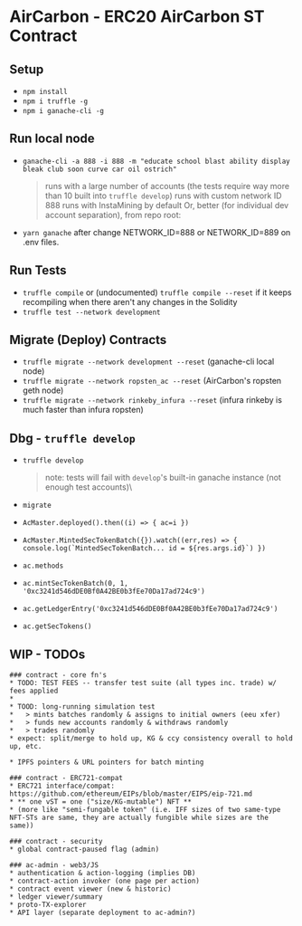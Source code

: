 # AirCarbon - ERC20 AirCarbon ST Contract

## Setup

- `npm install`
- `npm i truffle -g`
- `npm i ganache-cli -g`

## Run local node

- `ganache-cli -a 888 -i 888 -m "educate school blast ability display bleak club soon curve car oil ostrich"`
  > runs with a large number of accounts (the tests require way more than 10 built into `truffle develop`)
  > runs with custom network ID 888
  > runs with InstaMining by default
Or, better (for individual dev account separation), from repo root:
- `yarn ganache` after change NETWORK_ID=888 or NETWORK_ID=889 on .env files.

## Run Tests

- `truffle compile` or (undocumented) `truffle compile --reset` if it keeps recompiling when there aren't any changes in the Solidity
- `truffle test --network development`

## Migrate (Deploy) Contracts

- `truffle migrate --network development --reset` (ganache-cli local node)
- `truffle migrate --network ropsten_ac --reset` (AirCarbon's ropsten geth node)
- `truffle migrate --network rinkeby_infura --reset` (infura rinkeby is much faster than infura ropsten)

## Dbg - `truffle develop`

- `truffle develop`

  > note: tests will fail with `develop`'s built-in ganache instance (not enough test accounts)\

- `migrate`
- `AcMaster.deployed().then((i) => { ac=i })`
- `` AcMaster.MintedSecTokenBatch({}).watch((err,res) => { console.log(`MintedSecTokenBatch... id = ${res.args.id}`) }) ``
- `ac.methods`
- `ac.mintSecTokenBatch(0, 1, '0xc3241d546dDE0Bf0A42BE0b3fEe70Da17ad724c9')`
- `ac.getLedgerEntry('0xc3241d546dDE0Bf0A42BE0b3fEe70Da17ad724c9')`
- `ac.getSecTokens()`

## WIP - TODOs

    ### contract - core fn's
    * TODO: TEST FEES -- transfer test suite (all types inc. trade) w/ fees applied
    *
    * TOOD: long-running simulation test
    *   > mints batches randomly & assigns to initial owners (eeu xfer)
    *   > funds new accounts randomly & withdraws randomly
    *   > trades randomly
    * expect: split/merge to hold up, KG & ccy consistency overall to hold up, etc.

    * IPFS pointers & URL pointers for batch minting

    ### contract - ERC721-compat
    * ERC721 interface/compat: https://github.com/ethereum/EIPs/blob/master/EIPS/eip-721.md
    * ** one vST = one ("size/KG-mutable") NFT **
    * (more like "semi-fungable token" (i.e. IFF sizes of two same-type NFT-STs are same, they are actually fungible while sizes are the same))

    ### contract - security
    * global contract-paused flag (admin)

    ### ac-admin - web3/JS
    * authentication & action-logging (implies DB)
    * contract-action invoker (one page per action)
    * contract event viewer (new & historic)
    * ledger viewer/summary
    * proto-TX-explorer
    * API layer (separate deployment to ac-admin?)
